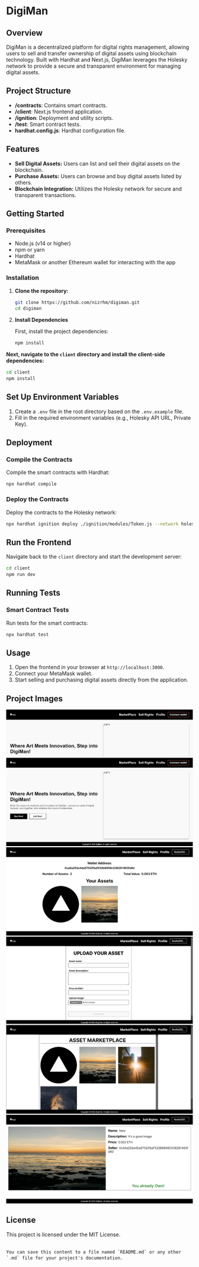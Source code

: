 # DigiMan

## Overview

DigiMan is a decentralized platform for digital rights management, allowing users to sell and transfer ownership of digital assets using blockchain technology. Built with Hardhat and Next.js, DigiMan leverages the Holesky network to provide a secure and transparent environment for managing digital assets.

## Project Structure

- **/contracts**: Contains smart contracts.
- **/client**: Next.js frontend application.
- **/ignition**: Deployment and utility scripts.
- **/test**: Smart contract tests.
- **hardhat.config.js**: Hardhat configuration file.

## Features

- **Sell Digital Assets:** Users can list and sell their digital assets on the blockchain.
- **Purchase Assets:** Users can browse and buy digital assets listed by others.
- **Blockchain Integration:** Utilizes the Holesky network for secure and transparent transactions.

## Getting Started

### Prerequisites

- Node.js (v14 or higher)
- npm or yarn
- Hardhat
- MetaMask or another Ethereum wallet for interacting with the app

### Installation

1. **Clone the repository:**

   ```bash
   git clone https://github.com/nizrhm/digiman.git
   cd digiman

2. **Install Dependencies**

    First, install the project dependencies:

    ```bash
    npm install
    ```

**Next, navigate to the `client` directory and install the client-side dependencies:**

```bash
cd client
npm install
```

## Set Up Environment Variables

1. Create a `.env` file in the root directory based on the `.env.example` file.
2. Fill in the required environment variables (e.g., Holesky API URL, Private Key).

## Deployment

### Compile the Contracts

Compile the smart contracts with Hardhat:

```bash
npx hardhat compile
```

### Deploy the Contracts

Deploy the contracts to the Holesky network:

```bash
npx hardhat ignition deploy ./ignition/modules/Token.js --network holesky
```

## Run the Frontend

Navigate back to the `client` directory and start the development server:

```bash
cd client
npm run dev
```

## Running Tests

### Smart Contract Tests

Run tests for the smart contracts:

```bash
npx hardhat test
```

## Usage

1. Open the frontend in your browser at `http://localhost:3000`.
2. Connect your MetaMask wallet.
3. Start selling and purchasing digital assets directly from the application.

## Project Images

![Project images](images/1.png)
![Project images](images/2.png)
![Project images](images/3.png)
![Project images](images/4.png)
![Project images](images/5.png)
![Project images](images/6.png)

## License

This project is licensed under the MIT License.
```

You can save this content to a file named `README.md` or any other `.md` file for your project's documentation.